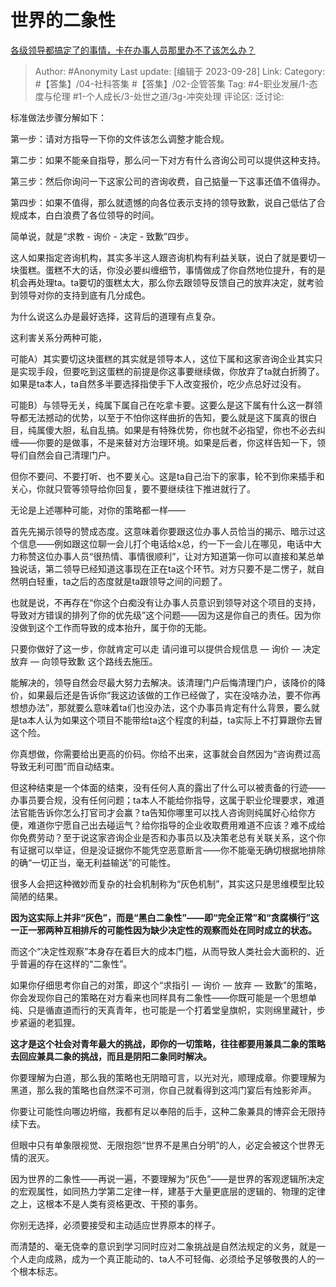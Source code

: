 # 世界的二象性
[各级领导都搞定了的事情，卡在办事人员那里办不了该怎么办？](https://www.zhihu.com/question/616761602/answer/3229383116)

> Author: #Anonymity
> Last update: [编辑于 2023-09-28]
> Link:
> Category: #【答集】/04-社科答集 #【答集】/02-企管答集
> Tag: #4-职业发展/1-态度与伦理 #1-个人成长/3-处世之道/3g-冲突处理
> 评论区:
> 泛讨论:

标准做法步骤分解如下：

第一步：请对方指导一下你的文件该怎么调整才能合规。

第二步：如果不能亲自指导，那么问一下对方有什么咨询公司可以提供这种支持。

第三步：然后你询问一下这家公司的咨询收费，自己掂量一下这事还值不值得办。

第四步：如果不值得，那么就遗憾的向各位表示支持的领导致歉，说自己低估了合规成本，白白浪费了各位领导的时间。

简单说，就是“求教 - 询价 - 决定 - 致歉”四步。

这人如果指定咨询机构，其实多半这人跟咨询机构有利益关联，说白了就是要切一块蛋糕。蛋糕不大的话，你没必要纠缠细节，事情做成了你自然地位提升，有的是机会再处理ta。ta要切的蛋糕太大，那么你去跟领导反馈自己的放弃决定，就考验到领导对你的支持到底有几分成色。

为什么说这么办是最好选择，这背后的道理有点复杂。

这利害关系分两种可能，

可能A）其实要切这块蛋糕的其实就是领导本人，这位下属和这家咨询企业其实只是实现手段，但要吃到这蛋糕的前提是你这事要继续做，你放弃了ta就白折腾了。如果是ta本人，ta自然多半要选择指使手下人改变报价，吃少点总好过没有。

可能B）与领导无关，纯属下属自己在吃拿卡要。这要么是这下属有什么这一群领导都无法撼动的优势，以至于不怕你这样曲折的告知，要么就是这下属真的很白目，纯属傻大胆，私自乱搞。如果是有特殊优势，你也就不必指望，你也不必去纠缠——你要的是做事，不是来替对方治理环境。如果是后者，你这样告知一下，领导们自然会自己清理门户。

但你不要问、不要打听、也不要关心。这是ta自己治下的家事，轮不到你来插手和关心，你就只管等领导给你回复，要不要继续往下推进就行了。

无论是上述哪种可能，对你的策略都一样——

首先先揭示领导的赞成态度。这意味着你要跟这位办事人员恰当的揭示、暗示过这个信息——例如跟这位聊一会儿打个电话给x总，约一下一会儿在哪见，电话中大力称赞这位办事人员“很热情、事情很顺利”，让对方知道第一你可以直接和某总单独说话，第二领导已经知道这事现在正在ta这个环节。对方只要不是二愣子，就自然明白轻重，ta之后的态度就是ta跟领导之间的问题了。

也就是说，不再存在“你这个白痴没有让办事人员意识到领导对这个项目的支持，导致对方错误的排列了你的优先级”这个问题——因为这是你自己的责任。因为你没做到这个工作而导致的成本抬升，属于你的无能。

只要你做好了这一步，你就肯定可以走 请问谁可以提供合规信息 — 询价 — 决定放弃 — 向领导致歉 这个路线去施压。

能解决的，领导自然会尽最大努力去解决。该清理门户后悔清理门户，该降价的降价，如果最后还是告诉你“我这边该做的工作已经做了，实在没啥办法，要不你再想想办法”，那就要么意味着ta们也没办法，这个办事员肯定有什么背景，要么就是ta本人认为如果这个项目不能带给ta这个程度的利益，ta实际上不打算跟你去冒这个险。

你真想做，你需要给出更高的价码。你给不出来，这事就会自然因为“咨询费过高导致无利可图”而自动结束。

但这种结束是一个体面的结束，没有任何人真的露出了什么可以被责备的行迹——办事员要合规，没有任何问题；ta本人不能给你指导，这属于职业伦理要求，难道法官能告诉你怎么打官司才会赢？ta告知你哪里可以找人咨询则纯属好心给你方便，难道你宁愿自己出去碰运气？给你指导的企业收取费用难道不应该？难不成给你免费劳动？至于说这家咨询企业是否和办事员以及决策老总有关联关系，这个你有证据可以举证，但是没证据你不能凭空恶意断言——你不能毫无确切根据地排除的确“一切正当，毫无利益输送”的可能性。

很多人会把这种微妙而复杂的社会机制称为“灰色机制”，其实这只是思维模型比较简陋的结果。

**因为这实际上并非“灰色”，而是“黑白二象性”——即“完全正常”和“贪腐横行”这一正一邪两种互相排斥的可能性因为缺少决定性的观察而处在同时成立的状态。**

而这个“决定性观察”本身存在着巨大的成本门槛，从而导致人类社会大面积的、近乎普遍的存在这样的“二象性”。

如果你仔细思考你自己的对策，即这个“求指引 — 询价 — 放弃 — 致歉”的策略，你会发现你自己的策略在对方看来也同样具有二象性——你既可能是一个思想单纯、只是循直道而行的天真青年，也可能是一个打着堂皇旗帜，实则绵里藏针，步步紧逼的老狐狸。

**这才是这个社会对青年最大的挑战，即你的一切策略，往往都要用兼具二象的策略去回应兼具二象的挑战，而且是阴阳二象同时解决。**

你要理解为白道，那么我的策略也无阴暗可言，以光对光，顺理成章。你要理解为黑道，那么我的策略也自然深不可测，你自己就看得到这鸿门宴后有烛影斧声。

你要让可能性向哪边坍缩，我都有足以奉陪的后手，这种二象兼具的博弈会无限持续下去。

但眼中只有单象限视觉、无限抱怨“世界不是黑白分明”的人，必定会被这个世界无情的泯灭。

因为世界的二象性——再说一遍，不要理解为“灰色”——是世界的客观逻辑所决定的宏观属性，如同热力学第二定律一样，建基于大量更底层的逻辑的、物理的定律之上，这根本不是人类有资格更改、干预的事务。

你别无选择，必须要接受和主动适应世界原本的样子。

而清楚的、毫无侥幸的意识到学习同时应对二象挑战是自然法规定的义务，就是一个人走向成熟，成为一个真正能动的、ta人不可轻侮、必须给予足够敬畏的人的一个根本标志。
